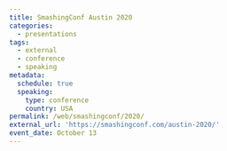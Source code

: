 ```yaml
---
title: SmashingConf Austin 2020
categories:
  - presentations
tags:
  - external
  - conference
  - speaking
metadata:
  schedule: true
  speaking:
    type: conference
    country: USA
permalink: /web/smashingconf/2020/
external_url: 'https://smashingconf.com/austin-2020/'
event_date: October 13
---
```


